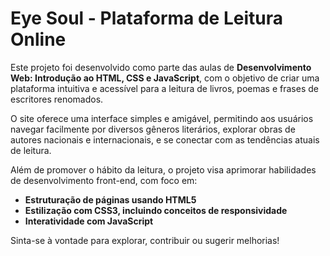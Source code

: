 # Eye Soul - Plataforma de Leitura Online

Este projeto foi desenvolvido como parte das aulas de **Desenvolvimento Web: Introdução ao HTML, CSS e JavaScript**, com o objetivo de criar uma plataforma intuitiva e acessível para a leitura de livros, poemas e frases de escritores renomados.

O site oferece uma interface simples e amigável, permitindo aos usuários navegar facilmente por diversos gêneros literários, explorar obras de autores nacionais e internacionais, e se conectar com as tendências atuais de leitura.

Além de promover o hábito da leitura, o projeto visa aprimorar habilidades de desenvolvimento front-end, com foco em:

- **Estruturação de páginas usando HTML5**
- **Estilização com CSS3, incluindo conceitos de responsividade**
- **Interatividade com JavaScript**

Sinta-se à vontade para explorar, contribuir ou sugerir melhorias!
